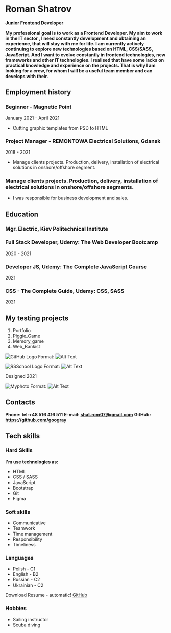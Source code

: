 # Roman Shatrov

**Junior Frontend Developer**

**My professional goal is to work as a Frontend Developer. My aim to work in the IT sector , I need constantly development and obtaining an experience, that will stay with me for life. I am currently actively continuing to explore new technologies based on HTML, CSS/SASS, JavaScript. And I want to evolve constantly in frontend technologies, new frameworks and other IT technologies. I realised that have some lacks on practical knowledge and experience on the projects. That is why I am looking for a crew, for whom I will be a useful team member and can develops with their.**

## Employment history

### Beginner - Magnetic Point

January 2021 - April 2021

- Cutting graphic templates from PSD to HTML

### Project Manager - REMONTOWA Electrical Solutions, Gdansk

2018 - 2021

- Manage clients projects. Production, delivery, installation of electrical solutions in onshore/offshore segment.

### Manage clients projects. Production, delivery, installation of electrical solutions in onshore/offshore segments.

- I was responsible for business development and sales.

## Education

### Mgr. Electric, Kiev Politechnical Institute

### Full Stack Developer, Udemy: The Web Developer Bootcamp

2020 - 2021

### Developer JS, Udemy: The Complete JavaScript Course

2021

### CSS - The Complete Guide, Udemy: CSS, SASS

2021

## My testing projects

1. Portfolio
2. Piggie_Game
3. Memory_game
4. Web_Bankist

![GitHub Logo](github.jpg)
Format: ![Alt Text](url)

![RSSchool Logo](rsschool.jpg)
Format: ![Alt Text](url)

Designed 2021

![Myphoto](photo.jpg)
Format: ![Alt Text](url)

## Contacts

**Phone: tel:+48 516 416 511**
**E-mail: shat.rom07@gmail.com**
**GitHub: https://github.com/googray**

## Tech skills

### Hard Skills

**I'm use technologies as:**

- HTML
- CSS / SASS
- JavaScript
- Bootstrap
- Git
- Figma

### Soft skills

- Communicative
- Teamwork
- Time management
- Responsibility
- Timeliness

### Languages

- Polish - C1
- English - B2
- Russian - C2
- Ukrainian - C2

Download Resume - automatic!
[GitHub](http://github.com/)

### Hobbies

- Sailing instructor
- Scuba diving
